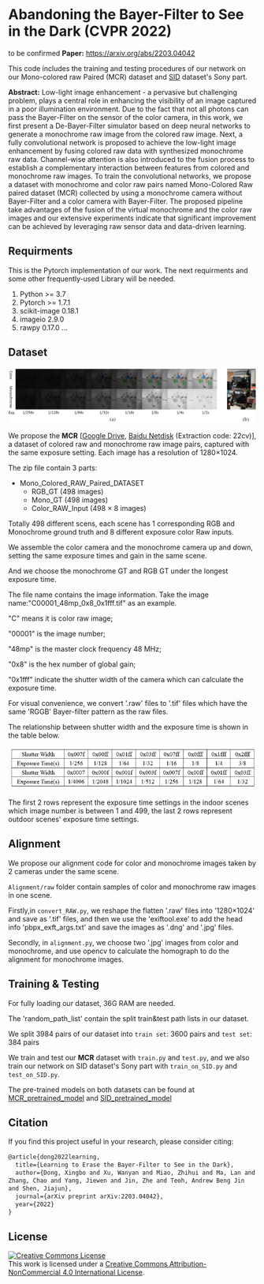 # Abandoning the Bayer-Filter to See in the Dark (CVPR 2022)

to be confirmed
**Paper:** https://arxiv.org/abs/2203.04042

This code includes the training and testing procedures of our network on our Mono-colored raw Paired (MCR) dataset and [SID](https://github.com/cchen156/Learning-to-See-in-the-Dark) dataset's Sony part.

**Abstract:** 
Low-light image enhancement - a pervasive but challenging problem, plays a central role in enhancing the visibility of an image captured in a poor illumination environment. Due to the fact that not all photons can pass the Bayer-Filter on the sensor of the color camera, in this work, we first present a De-Bayer-Filter simulator based on deep neural networks to generate a monochrome raw image from the colored raw image. Next, a fully convolutional network is proposed to achieve the low-light image enhancement by fusing colored raw data with synthesized monochrome raw data. Channel-wise attention is also introduced to the fusion process to establish a complementary interaction between features from colored and monochrome raw images. To train the convolutional networks, we propose a dataset with monochrome and color raw pairs named Mono-Colored Raw paired dataset (MCR) collected by using a monochrome camera without Bayer-Filter and a color camera with Bayer-Filter. The proposed pipeline take advantages of the fusion of the virtual monochrome and the color raw images and our extensive experiments indicate that significant improvement can be achieved by leveraging raw sensor data and data-driven learning.


## Requirments
This is the Pytorch implementation of our work. The next requirments and some other frequently-used Library will be needed.
1. Python >= 3.7
2. Pytorch >= 1.7.1
3. scikit-image 0.18.1
4. imageio 2.9.0
5. rawpy 0.17.0
...



## Dataset
![dataset](md_material/dataset.png)


We propose the **MCR** 
[[Google Drive](https://drive.google.com/file/d/1_GWW1P1kjVBMFfN9AuaFq29w-kQ31ncd/view?usp=sharing),
[Baidu Netdisk](https://pan.baidu.com/s/1b3cmUenebeDT_8HdLGa9dQ) (Extraction code: 22cv)],
a dataset of colored raw and monochrome raw image pairs, captured with the same exposure setting. Each image has a resolution of 1280×1024.

The zip file contain 3 parts:
- Mono_Colored_RAW_Paired_DATASET
  - RGB_GT (498 images)
  - Mono_GT (498 images)
  - Color_RAW_Input (498 × 8 images)

Totally 498 different scens, each scene has 1 corresponding RGB and Monochrome ground truth and 8 different exposure color Raw inputs.

We assemble the color camera and the monochrome camera up and down, setting the same exposure times and gain in the same scene.

And we choose the monochrome GT and RGB GT under the longest exposure time.

The file name contains the image information. Take the image name:"C00001_48mp_0x8_0x1fff.tif" as an example.

"C" means it is color raw image;

"00001" is the image number; 

"48mp" is the master clock frequency 48 MHz; 

"0x8" is the hex number of global gain; 

"0x1fff" indicate the shutter width of the camera which can calculate the exposure time. 

For visual convenience, we convert '.raw' files to '.tif' files which have the same 'RGGB' Bayer-filter pattern as the raw files.

The relationship between shutter width and the exposure time is shown in the table below.  

![teaser](md_material/exposure_times.png)

The first 2 rows represent the exposure time settings in the indoor scenes which image number is between 1 and 499, the last 2 rows represent outdoor scenes' exposure time settings.

## Alignment
We propose our alignment code for color and monochrome images taken by 2 cameras under the same scene.

`Alignment/raw` folder contain samples of color and monochrome raw images in one scene.

Firstly,in `convert_RAW.py`, we reshape the flatten '.raw' files into '1280×1024' and save as '.tif' files, and then we use the 'exiftool.exe' to add the head info 'pbpx_exft_args.txt' and save the images as '.dng' and '.jpg' files.

Secondly, in `alignment.py`, we choose two '.jpg' images from color and monochrome, and use opencv to calculate the homograph to do the alignment for monochrome images.

## Training & Testing 

For fully loading our dataset, 36G RAM are needed.

The 'random_path_list' contain the split train&test path lists in our dataset.

We split 3984 pairs of our dataset into `train set`: 3600 pairs and `test set`: 384 pairs

We train and test our **MCR** dataset with `train.py` and `test.py`, and we also train our network on SID dataset's Sony part with `train_on_SID.py` and `test_on_SID.py`.

The pre-trained models on both datasets can be found at [MCR_pretrained_model](https://drive.google.com/file/d/1GDQxKobmIxw1hn9EToghcBNmKcnT_eJo/view?usp=sharing) and [SID_pretrained_model](https://drive.google.com/file/d/1m4Os_EpOQpBbaFXcHbEQA048prMrE8Rl/view?usp=sharing) 

## Citation
If you find this project useful in your research, please consider citing:

```
@article{dong2022learning,
  title={Learning to Erase the Bayer-Filter to See in the Dark},
  author={Dong, Xingbo and Xu, Wanyan and Miao, Zhihui and Ma, Lan and Zhang, Chao and Yang, Jiewen and Jin, Zhe and Teoh, Andrew Beng Jin and Shen, Jiajun},
  journal={arXiv preprint arXiv:2203.04042},
  year={2022}
}
```


## License
<a rel="license" href="http://creativecommons.org/licenses/by-nc/4.0/"><img alt="Creative Commons License" style="border-width:0" src="https://i.creativecommons.org/l/by-nc/4.0/80x15.png" /></a><br />This work is licensed under a <a rel="license" href="http://creativecommons.org/licenses/by-nc/4.0/">Creative Commons Attribution-NonCommercial 4.0 International License</a>.


